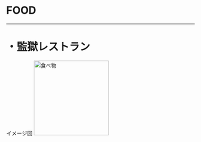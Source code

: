 # FOOD
---
# ・監獄レストラン

イメージ図
<img src="ご飯画像１.png" alt="食べ物" title="食べ物" width="200" height="200" />

